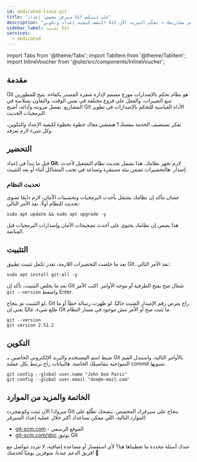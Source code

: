 ```yaml
---
id: dedicated-linux-git
title: "سيرفر مخصص: إعداد Git على لينكس"
description: "اكتشف كيفية إعداد وتكوين Git لإدارة الإصدارات بكفاءة وتعاون سلس في مشاريعك → تعلّم المزيد الآن"
sidebar_label: تثبيت Git
services:
  - dedicated
---
```


import Tabs from '@theme/Tabs';
import TabItem from '@theme/TabItem';
import InlineVoucher from '@site/src/components/InlineVoucher';

## مقدمة

Git هو نظام تحكم بالإصدارات موزع مصمم لإدارة شفرة المصدر بكفاءة. يتيح للمطورين تتبع التغييرات، والعمل على فروع مختلفة في نفس الوقت، والتعاون بسلاسة في المشاريع. بفضل مرونته وأدائه، أصبح Git الأداة القياسية للتحكم بالإصدارات في تطوير البرمجيات الحديث.

تفكر تستضيف الخدمة بنفسك؟ هنمشي معاك خطوة بخطوة لكيفية الإعداد والتكوين، وكل شيء لازم تعرفه.

<InlineVoucher />

## التحضير

قبل ما تبدأ في إعداد **Git**، لازم تجهز نظامك. هذا يشمل تحديث نظام التشغيل لأحدث إصدار. هالتحضيرات تضمن بيئة مستقرة وتساعد في تجنب المشاكل أثناء أو بعد التثبيت.

### تحديث النظام
عشان تتأكد إن نظامك يشتغل بأحدث البرمجيات وتحسينات الأمان، لازم دايمًا تسوي تحديث للنظام أولًا. نفذ الأمر التالي:

```
sudo apt update && sudo apt upgrade -y
```
هذا يضمن إن نظامك يحتوي على أحدث تصحيحات الأمان وإصدارات البرمجيات قبل المتابعة.

## التثبيت

بعد ما خلصت التحضيرات اللازمة، تقدر تكمل تثبيت تطبيق Git. نفذ الأمر التالي:

```console
sudo apt install git-all -y
```

بعد ما يخلص التثبيت، تأكد إن Git شغال صح بفتح الطرفية أو موجه الأوامر. اكتب الأمر `git --version` واضغط Enter.

لو التثبيت تم بنجاح، Git راح يعرض رقم الإصدار المثبت حاليًا. لو ظهرت رسالة خطأ أو ما طلع شيء، غالبًا يعني إن Git ما تثبت صح أو الأمر مش موجود في مسار النظام.

```
git --version
git version 2.51.2
```

## التكوين

ضبط اسم المستخدم والبريد الإلكتروني الخاصين بـ Git بالأوامر التالية، واستبدل القيم النموذجية بتفاصيلك الخاصة. هالبيانات راح ترتبط بكل عملية commit تسويها.

```
git config --global user.name "John Doe Paris"
git config --global user.email "doe@e-mail.com"
```

## الخاتمة والمزيد من الموارد

مبروك! الآن ثبتت وكونفجرت Git بنجاح على سيرفرك المخصص. ننصحك تطّلع على الموارد التالية، اللي ممكن تساعدك أكثر خلال عملية إعداد السيرفر:

- [git-scm.com](https://git-scm.com/) - الموقع الرسمي
- [git-scm.com/doc](https://git-scm.com/doc) توثيق Git

عندك أسئلة محددة ما تغطيناها هنا؟ لأي استفسار أو مساعدة إضافية، لا تتردد تتواصل مع فريق الدعم عندنا، متوفرين يوميًا لخدمتك! 🙂

<InlineVoucher />